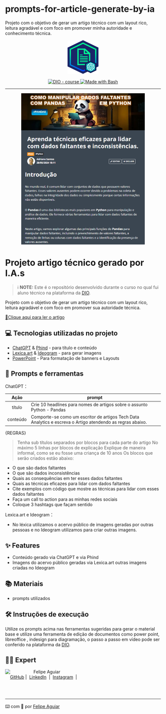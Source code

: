 # prompts-for-article-generate-by-ia
Projeto com o objetivo de gerar um artigo técnico com um layout rico, leitura agradável e com foco em promover minha autoridade e conhecimento técnica.

<p align="center">
    <img width="100" src="./assets/banner.png">
</p>


<p align="center">
  <a href="https://dio.me/"><img src="https://img.shields.io/badge/DIO-Course-28DA77?logo=youtube" alt="DIO - course">
  </a>
  <a href="https://www.gnu.org/software/bash/" title="Go to Bash homepage">
      <img src="https://img.shields.io/badge/Prompt-Project-blue?logo=gnu-bash&amp;logoColor=white" alt="Made with Bash">
  </a>
</p>

-------

<p align="center">
  <img 
    src="./assets/preview.png"
    width="400"  
  />
</p>

# Projeto artigo técnico gerado por I.A.s


 > ℹ️ **NOTE:** Este é o repositório desenvolvido durante o curso no qual fui aluno técnico na plataforma da [DIO](https://dio.me).

Projeto com o objetivo de gerar um artigo técnico com um layout rico, leitura agradável e com foco em promover sua autoridade técnica.

<a href="https://web.dio.me/articles/aprenda-tecnicas-eficazes-para-lidar-com-dados-faltantes-e-inconsistencias?back=%2Farticles&page=1&order=oldest" title="View PDF now"> 📕Clique aqui para ler o artigo</a>

## 💻 Tecnologias utilizadas no projeto

- [ChatGPT](https://chat.openai.com/) & [Phind](https://www.phind.com/) - para título e conteúdo
- [Lexica.art](https://lexica.art/) & [Ideogram](https://ideogram.ai/t/explore) - para gerar imagens
- [PowerPoint](https://www.microsoft.com/en/microsoft-365/powerpoint) - Para formatação de banners e Layouts

## 📄 Prompts e ferramentas


ChatGPT：

|   Ação   | prompt                                                                                                                                                                                                                                                                         |
| :------: | ------------------------------------------------------------------------------------------------------------------------------------------------------------------------------------------------------------------------------------------------------------------------------ |
|  título  | Crie 10 headlines para nomes de artigos sobre o assunto Python - Pandas                                                                                                                                                                                                    |
| conteúdo | Comporte-se como um escritor de artigos Tech Data Analytics e escreva o Artigo atendendo as regras abaixo.

{REGRAS}
> Tenha sub títulos separados por blocos para cada parte do artigo
> No máximo 5 linhas por blocos de explicação
> Explique de maneira informal, como se eu fosse uma criança de 10 anos
> Os blocos que serão criados estão abaixo:
- O que são dados faltantes
- O que são dados inconsistências
- Quais as consequências em ter esses dados faltantes
- Quais as técnicas eficazes para lidar com dados faltantes
- Cite exemplos com código que mostre as técnicas para lidar com esses dados faltantes
- Faça um call to action para as minhas redes sociais
- Coloque 3 hashtags que façam sentido

Lexica.art e Ideogram：

- No léxica utilizamos o acervo público de imagens geradas por outras pessoas e no Ideogram utilizamos para criar outras imagens.

## ✨ Features

- Conteúdo gerado via ChatGPT e via Phind
- Imagens do acervo público geradas via Lexica.art outras imagens criadas no Ideogram

## 📚 Materiais

- prompts utilizados

## 🛠️ Instruções de execução

Utilize os prompts acima nas ferramentas sugeridas para gerar o material base e utilize uma ferramenta de edição de documentos como power point, libreoffice , indesign para diagramação, o passo a passo em vídeo pode ser conferido na plataforma da [DIO](https://dio.me).

## 👨‍💻 Expert

<p>
    <img 
      align=left 
      margin=10 
      width=80 
      src="https://avatars.githubusercontent.com/u/37452836?v=4"
    />
    <p>&nbsp&nbsp&nbspFelipe Aguiar<br>
    &nbsp&nbsp&nbsp
    <a href="https://github.com/felipeAguiarCode">
    GitHub</a>&nbsp;|&nbsp;
    <a href="www.linkedin.com/in/
felipe-exe">LinkedIn</a>
&nbsp;|&nbsp;
    <a href="https://www.instagram.com/felipeaguiar.exe/">
    Instagram</a>
&nbsp;|&nbsp;</p>
</p>
<br/><br/>
<p>

---

⌨️ com 💜 por [Felipe Aguiar](https://github.com/felipeAguiarCode)
